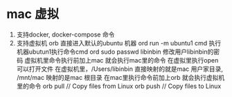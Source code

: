 # mac 虚拟

1. 支持docker, docker-compose 命令
2. 支持虚拟机
  orb 直接进入默认的ubuntu 机器
  ord run -m ubuntu1 cmd  执行机器ubutun1执行命令cmd
  ord sudo passwd libinbin  修改用户libinbin的密码
  虚拟机里命令执行前加上mac 就会执行mac里的命令
  在虚拟里执行open 可以打开文件
  在虚拟机里，/Users/libinbin 直接映射的就是mac 用户家目录, /mnt/mac 映射的是mac 根目录
  在mac里执行命令前加上orb 就会执行虚拟机里的命令
  orb pull // Copy files from Linux
  orb push  // Copy files to Linux
